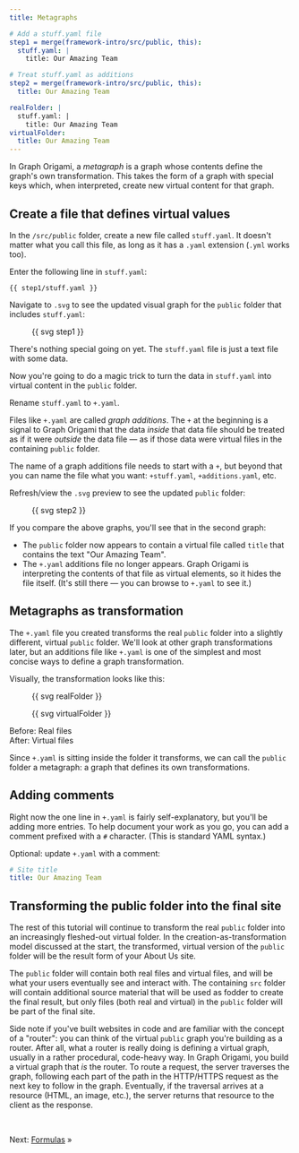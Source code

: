 ```yaml
---
title: Metagraphs

# Add a stuff.yaml file
step1 = merge(framework-intro/src/public, this):
  stuff.yaml: |
    title: Our Amazing Team

# Treat stuff.yaml as additions
step2 = merge(framework-intro/src/public, this):
  title: Our Amazing Team

realFolder: |
  stuff.yaml: |
    title: Our Amazing Team
virtualFolder:
  title: Our Amazing Team
---
```


In Graph Origami, a _metagraph_ is a graph whose contents define the graph's own transformation. This takes the form of a graph with special keys which, when interpreted, create new virtual content for that graph.

## Create a file that defines virtual values

<span class="tutorialStep"></span> In the `/src/public` folder, create a new file called `stuff.yaml`. It doesn't matter what you call this file, as long as it has a `.yaml` extension (`.yml` works too).

<span class="tutorialStep"></span> Enter the following line in `stuff.yaml`:

```{{'yaml'}}
{{ step1/stuff.yaml }}
```

<span class="tutorialStep"></span> Navigate to `.svg` to see the updated visual graph for the `public` folder that includes `stuff.yaml`:

<figure>
{{ svg step1 }}
</figure>

There's nothing special going on yet. The `stuff.yaml` file is just a text file with some data.

Now you're going to do a magic trick to turn the data in `stuff.yaml` into virtual content in the `public` folder.

<span class="tutorialStep"></span> Rename `stuff.yaml` to `+.yaml`.

Files like `+.yaml` are called _graph additions_. The `+` at the beginning is a signal to Graph Origami that the data _inside_ that data file should be treated as if it were _outside_ the data file — as if those data were virtual files in the containing `public` folder.

The name of a graph additions file needs to start with a `+`, but beyond that you can name the file what you want: `+stuff.yaml`, `+additions.yaml`, etc.

<span class="tutorialStep"></span> Refresh/view the `.svg` preview to see the updated `public` folder:

<figure>
{{ svg step2 }}
</figure>

If you compare the above graphs, you'll see that in the second graph:

- The `public` folder now appears to contain a virtual file called `title` that contains the text "Our Amazing Team".
- The `+.yaml` additions file no longer appears. Graph Origami is interpreting the contents of that file as virtual elements, so it hides the file itself. (It's still there — you can browse to `+.yaml` to see it.)

## Metagraphs as transformation

The `+.yaml` file you created transforms the real `public` folder into a slightly different, virtual `public` folder. We'll look at other graph transformations later, but an additions file like `+.yaml` is one of the simplest and most concise ways to define a graph transformation.

Visually, the transformation looks like this:

<div class="sideBySide">
  <figure>
    {{ svg realFolder }}
  </figure>
  <figure>
    {{ svg virtualFolder }}
  </figure>
  <figcaption>Before: Real files</figcaption>
  <figcaption>After: Virtual files</figcaption>
</div>

Since `+.yaml` is sitting inside the folder it transforms, we can call the `public` folder a metagraph: a graph that defines its own transformations.

## Adding comments

Right now the one line in `+.yaml` is fairly self-explanatory, but you'll be adding more entries. To help document your work as you go, you can add a comment prefixed with a `#` character. (This is standard YAML syntax.)

<span class="tutorialStep"></span> Optional: update `+.yaml` with a comment:

```yaml
# Site title
title: Our Amazing Team
```

## Transforming the public folder into the final site

The rest of this tutorial will continue to transform the real `public` folder into an increasingly fleshed-out virtual folder. In the creation-as-transformation model discussed at the start, the transformed, virtual version of the `public` folder will be the result form of your About Us site.

The `public` folder will contain both real files and virtual files, and will be what your users eventually see and interact with. The containing `src` folder will contain additional source material that will be used as fodder to create the final result, but only files (both real and virtual) in the `public` folder will be part of the final site.

Side note if you've built websites in code and are familiar with the concept of a "router": you can think of the virtual `public` graph you're building as a router. After all, what a router is really doing is defining a virtual graph, usually in a rather procedural, code-heavy way. In Graph Origami, you build a virtual graph that _is_ the router. To route a request, the server traverses the graph, following each part of the path in the HTTP/HTTPS request as the next key to follow in the graph. Eventually, if the traversal arrives at a resource (HTML, an image, etc.), the server returns that resource to the client as the response.

&nbsp;

Next: [Formulas](intro5.html) »
